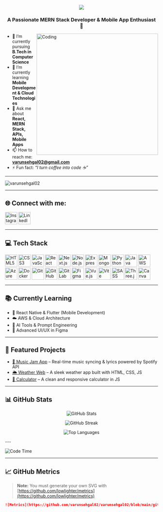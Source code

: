 <p align="center">
  <img src="https://readme-typing-svg.herokuapp.com?font=Fira+Code&size=28&duration=3000&pause=1000&color=00F7FF&center=true&vCenter=true&width=700&lines=Hi+%F0%9F%91%8B%2C+I'm+Varun+Sehgal!;MERN+Stack+Developer+%7C+Mobile+App+Enthusiast;Let’s+Build+Cool+Stuff+Together+%F0%9F%9A%80" />
</p>

<h3 align="center">A Passionate MERN Stack Developer & Mobile App Enthusiast 🚀</h3>

<img align="right" alt="Coding" width="400" src="https://cdn.dribbble.com/users/1162077/screenshots/3848914/media/320984a9ca58b3c73274c9259ecf6de8.gif" />

- 🔭 I’m currently pursuing **B.Tech in Computer Science**
- 🌱 I’m currently learning **Mobile Development & Cloud Technologies**
- 💬 Ask me about **React, MERN Stack, APIs, Mobile Apps**
- 📫 How to reach me: **varunsehgal02@gmail.com**
- ⚡ Fun fact: *“I turn coffee into code ☕”*

---

<p align="left">
  <img src="https://komarev.com/ghpvc/?username=varunsehgal02&label=Profile+Views&color=0e75b6&style=flat" alt="varunsehgal02" />
</p>

---

## 🌐 Connect with me:

<p align="left">
  <a href="https://www.instagram.com/varunsehgal02/" target="_blank"><img title="Instagram" src="https://skillicons.dev/icons?i=instagram" height="40"/></a>
  <a href="https://www.linkedin.com/in/varunsehgal02/" target="_blank"><img title="LinkedIn" src="https://skillicons.dev/icons?i=linkedin" height="40"/></a>
</p>

---

## 💻 Tech Stack

<p align="left">
  <a><img title="HTML5" src="https://skillicons.dev/icons?i=html" height="40"/></a>
  <a><img title="CSS3" src="https://skillicons.dev/icons?i=css" height="40"/></a>
  <a><img title="JavaScript" src="https://skillicons.dev/icons?i=js" height="40"/></a>
  <a><img title="React" src="https://skillicons.dev/icons?i=react" height="40"/></a>
  <a><img title="Next.js" src="https://skillicons.dev/icons?i=nextjs" height="40"/></a>
  <a><img title="Node.js" src="https://skillicons.dev/icons?i=nodejs" height="40"/></a>
  <a><img title="Express.js" src="https://skillicons.dev/icons?i=express" height="40"/></a>
  <a><img title="MongoDB" src="https://skillicons.dev/icons?i=mongodb" height="40"/></a>
  <a><img title="Python" src="https://skillicons.dev/icons?i=python" height="40"/></a>
  <a><img title="Java" src="https://skillicons.dev/icons?i=java" height="40"/></a>
  <a><img title="AWS" src="https://skillicons.dev/icons?i=aws" height="40"/></a>
  <a><img title="Azure" src="https://skillicons.dev/icons?i=azure" height="40"/></a>
  <a><img title="Docker" src="https://skillicons.dev/icons?i=docker" height="40"/></a>
  <a><img title="Git" src="https://skillicons.dev/icons?i=git" height="40"/></a>
  <a><img title="GitHub" src="https://skillicons.dev/icons?i=github" height="40"/></a>
  <a><img title="GitLab" src="https://skillicons.dev/icons?i=gitlab" height="40"/></a>
  <a><img title="Figma" src="https://skillicons.dev/icons?i=figma" height="40"/></a>
  <a><img title="Vue.js" src="https://skillicons.dev/icons?i=vue" height="40"/></a>
  <a><img title="Vite" src="https://skillicons.dev/icons?i=vite" height="40"/></a>
  <a><img title="SASS" src="https://skillicons.dev/icons?i=sass" height="40"/></a>
  <a><img title="Three.js" src="https://skillicons.dev/icons?i=threejs" height="40"/></a>
  <a><img title="Canva" src="https://skillicons.dev/icons?i=canva" height="40"/></a>
</p>

---

## 📚 Currently Learning

- 📱 React Native & Flutter (Mobile Development)
- ☁️ AWS & Cloud Architecture
- 🧠 AI Tools & Prompt Engineering
- 🎨 Advanced UI/UX in Figma

---

## 🚀 Featured Projects

- [🎵 Music Jam App](https://github.com/varunsehgal02/music-jam) – Real-time music syncing & lyrics powered by Spotify API
- [🌦️ Weather Web](https://github.com/varunsehgal02/Weather_Web) – A sleek weather app built with HTML, CSS, JS
- [🧮 Calculator](https://github.com/varunsehgal02/CALCULATOR) – A clean and responsive calculator in JS

---

## 📊 GitHub Stats

<p align="center">
  <img src="https://github-readme-stats.vercel.app/api?username=varunsehgal02&show_icons=true&theme=tokyonight" alt="GitHub Stats" />
</p>

<p align="center">
  <img src="https://github-readme-streak-stats.herokuapp.com/?user=varunsehgal02&theme=tokyonight" alt="GitHub Streak" />
</p>

<p align="center">
  <img src="https://github-readme-stats.vercel.app/api/top-langs/?username=varunsehgal02&layout=compact&theme=tokyonight" alt="Top Languages" />
</p>
---

![Code Time](https://img.shields.io/endpoint?url=https://codetime-api.davidhu.io/api/badge?user=varunsehgal02&project=Total&theme=tokyonight)

---

## 📈 GitHub Metrics

> **Note:** You must generate your own SVG with [https://github.com/lowlighter/metrics](https://github.com/lowlighter/metrics)

```md
![Metrics](https://github.com/varunsehgal02/varunsehgal02/blob/main/github-metrics.svg)

